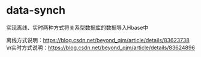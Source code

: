 # data-synch
实现离线、实时两种方式将关系型数据库的数据导入Hbase中

离线方式说明：https://blog.csdn.net/beyond_qjm/article/details/83623738
\n实时方式说明：https://blog.csdn.net/beyond_qjm/article/details/83624896
